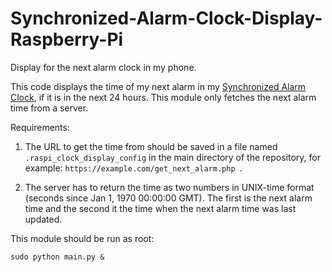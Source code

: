 # Synchronized-Alarm-Clock-Display-Raspberry-Pi
Display for the next alarm clock in my phone.

This code displays the time of my next alarm in my [Synchronized Alarm Clock](https://github.com/OrBin/Synchronized_DeskClock), if it is in the next 24 hours.
This module only fetches the next alarm time from a server.


Requirements:

1. The URL to get the time from should be saved in a file named ```.raspi_clock_display_config``` in the main directory of the repository, for example: ```https://example.com/get_next_alarm.php ```.

2. The server has to return the time as two numbers in UNIX-time format (seconds since Jan 1, 1970 00:00:00 GMT). The first is the next alarm time and the second it the time when the next alarm time was last updated.


This module should be run as root:
```
sudo python main.py &
```
